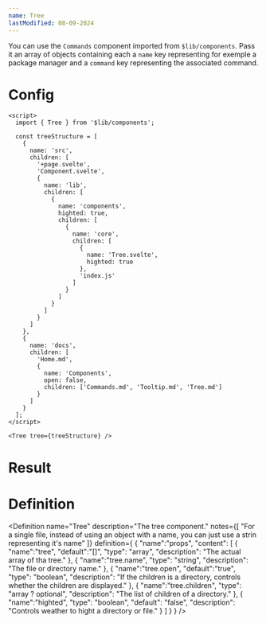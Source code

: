 ```yaml
---
name: Tree
lastModified: 08-09-2024
---
```


<script>
  import { Tree, Definition } from "$lib/components";

  const treeStructure = [
    {
      name: "src",
      children: [
        "+page.svelte", "Component.svelte",
        {
          name: "lib",
          children: [
            {
              name: "components",
              children: [
                {
                  name: "core",
                  children: [
                    {
                      name:"Tree.svelte",
                      highted:true
                    },
                    "index.js"
                  ]
                },
              ]
            },
          ]
        },
      ]
    },
    {
      name: "docs",
      children: [
        "Home.md",
        {
          name: "Components",
          open: false,
          children: [
            "Commands.md", "Tooltip.md", "Tree.md"
          ]
        }
      ]
    }
  ]
</script>

You can use the `Commands` component imported from `$lib/components`. Pass it an array of objects containing each a `name` key representing for exemple a package manager and a `command` key representing the associated command.

# Config

```svelte
<script>
  import { Tree } from '$lib/components';

  const treeStructure = [
    {
      name: 'src',
      children: [
        '+page.svelte',
        'Component.svelte',
        {
          name: 'lib',
          children: [
            {
              name: 'components',
              highted: true,
              children: [
                {
                  name: 'core',
                  children: [
                    {
                      name: 'Tree.svelte',
                      highted: true
                    },
                    'index.js'
                  ]
                }
              ]
            }
          ]
        }
      ]
    },
    {
      name: 'docs',
      children: [
        'Home.md',
        {
          name: 'Components',
          open: false,
          children: ['Commands.md', 'Tooltip.md', 'Tree.md']
        }
      ]
    }
  ];
</script>

<Tree tree={treeStructure} />
```

# Result

<Tree tree={treeStructure} />



# Definition

<Definition
  name="Tree"
  description="The tree component."
  notes={[
    "For a single file, instead of using an object with a name, you can just use a strin representing it's name"
  ]}
  definition={
    {
      "name":"props",
      "content": [
        {
          "name":"tree",
          "default":"[]",
          "type": "array",
          "description": "The actual array of tha tree."
        },
        {
          "name":"tree.name",
          "type": "string",
          "description": "The file or directory name."
        },
        {
          "name":"tree.open",
          "default":"true",
          "type": "boolean",
          "description": "If the children is a directory, controls whether the children are displayed."
        },
        {
          "name":"tree.children",
          "type": "array ? optional",
          "description": "The list of children of a directory."
        },
        {
          "name":"highted",
          "type": "boolean",
          "default": "false",
          "description": "Controls weather to hight a directory or file."
        }
      ]
    }
  }
/>
